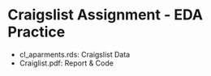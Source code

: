 # Craigslist Assignment - EDA Practice

+ cl_aparments.rds: Craigslist Data 
+ Craiglist.pdf: Report & Code
